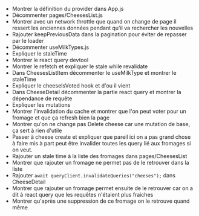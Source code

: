 - Montrer la définition du provider dans App.js
- Décommenter pages/CheesesList.js
- Montrer avec un network throttle que quand on change de page il ressert les anciennes données pendant qu'il va rechercher les nouvelles
- Rajouter keepPreviousData dans la pagination pour éviter de repasser par le loader
- Décommenter useMilkTypes.js
- Expliquer le staleTime
- Montrer le react query devtool
- Montrer le refetch et expliquer le stale while revalidate
- Dans CheesesListItem décommenter le useMilkType et montrer le staleTime
- Expliquer le cheeseIsVoted hook et d'ou il vient
- Dans CheeseDetail décommenter la partie react query et montrer la dépendance de requête
- Expliquer les mutations
- Montrer l'invalidation du cache et montrer que l'on peut voter pour un fromage et que ça refresh bien la page
- Montrer qu'on ne change pas Delete cheese car une mutation de base, ça sert à rien d'utile
- Passer à cheese create et expliquer que pareil ici on a pas grand chose à faire mis à part peut être invalider toutes les query lié aux fromages si on veut.
- Rajouter un stale time à la liste des fromages dans pages/CheesesList
- Montrer que rajouter un fromage ne permet pas de le retrouver dans la liste
- Rajouter `await queryClient.invalidateQueries("cheeses");` dans CheeseDetail
- Montrer que rajouter un fromage permet ensuite de le retrouver car on a dit à react query que les requêtes n'étaient plus fraiches
- Montrer qu'après une suppression de ce fromage on le retrouve quand même
